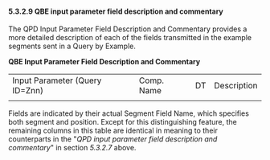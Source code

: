 #### 5.3.2.9 QBE input parameter field description and commentary

The QPD Input Parameter Field Description and Commentary provides a more detailed description of each of the fields transmitted in the example segments sent in a Query by Example.

**QBE Input Parameter Field Description and Commentary**

|     |     |     |     |
| --- | --- | --- | --- |
| Input Parameter (Query ID=Znn) | Comp. Name | DT | Description |
|  |  |  |  |

Fields are indicated by their actual Segment Field Name, which specifies both segment and position. Except for this distinguishing feature, the remaining columns in this table are identical in meaning to their counterparts in the "_QPD input parameter field description and commentary_" in section _5.3.2.7_ above.
